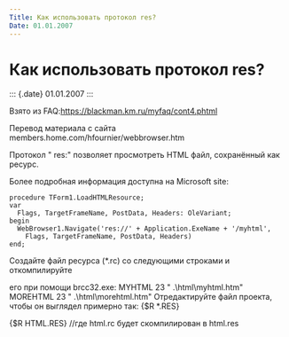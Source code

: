```yaml
---
Title: Как использовать протокол res?
Date: 01.01.2007
---
```



Как использовать протокол res?
==============================

::: {.date}
01.01.2007
:::

Взято из FAQ:<https://blackman.km.ru/myfaq/cont4.phtml>

Перевод материала с сайта members.home.com/hfournier/webbrowser.htm

Протокол " res:" позволяет просмотреть HTML файл, сохранённый как
ресурс.

Более подробная информация доступна на Microsoft site:

    procedure TForm1.LoadHTMLResource;
    var
      Flags, TargetFrameName, PostData, Headers: OleVariant;
    begin
      WebBrowser1.Navigate('res://' + Application.ExeName + '/myhtml',
        Flags, TargetFrameName, PostData, Headers)
    end; 

Создайте файл ресурса (*.rc) со следующими строками и откомпилируйте

его при помощи brcc32.exe: MYHTML 23 " .\\html\\myhtml.htm" MOREHTML
23 " .\\html\\morehtml.htm" Отредактируйте файл проекта, чтобы он
выглядел примерно так: {$R *.RES}

{$R HTML.RES} //где html.rc будет скомпилирован в html.res
